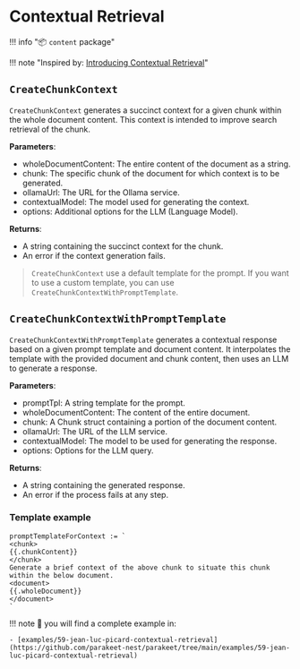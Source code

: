 # Contextual Retrieval

!!! info "📦 `content` package"

!!! note "Inspired by: [Introducing Contextual Retrieval](https://www.anthropic.com/news/contextual-retrieval)"

## `CreateChunkContext`

`CreateChunkContext` generates a succinct context for a given chunk within the whole document content.
This context is intended to improve search retrieval of the chunk.

**Parameters**:
  - wholeDocumentContent: The entire content of the document as a string.
  - chunk: The specific chunk of the document for which context is to be generated.
  - ollamaUrl: The URL for the Ollama service.
  - contextualModel: The model used for generating the context.
  - options: Additional options for the LLM (Language Model).

**Returns**:
  - A string containing the succinct context for the chunk.
  - An error if the context generation fails.

> `CreateChunkContext` use a default template for the prompt. If you want to use a custom template, you can use `CreateChunkContextWithPromptTemplate`.

## `CreateChunkContextWithPromptTemplate`

`CreateChunkContextWithPromptTemplate` generates a contextual response based on a given prompt template and document content.
It interpolates the template with the provided document and chunk content, then uses an LLM to generate a response.

**Parameters**:
  - promptTpl: A string template for the prompt.
  - wholeDocumentContent: The content of the entire document.
  - chunk: A Chunk struct containing a portion of the document content.
  - ollamaUrl: The URL of the LLM service.
  - contextualModel: The model to be used for generating the response.
  - options: Options for the LLM query.

**Returns**:
  - A string containing the generated response.
  - An error if the process fails at any step.

### Template example

```golang
promptTemplateForContext := `
<chunk> 
{{.chunkContent}} 
</chunk> 
Generate a brief context of the above chunk to situate this chunk within the below document. 
<document> 
{{.wholeDocument}} 
</document> 
`
```


!!! note
	👀 you will find a complete example in:

    - [examples/59-jean-luc-picard-contextual-retrieval](https://github.com/parakeet-nest/parakeet/tree/main/examples/59-jean-luc-picard-contextual-retrieval)


